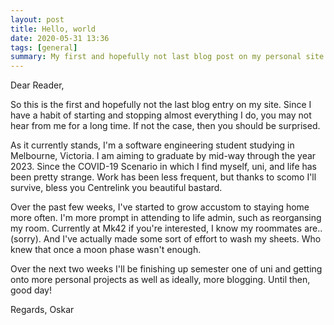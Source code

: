 ```yaml
---
layout: post
title: Hello, world
date: 2020-05-31 13:36
tags: [general]
summary: My first and hopefully not last blog post on my personal site.
---
```


Dear Reader,

So this is the first and hopefully not the last blog entry on my site. Since I have a habit of starting and stopping almost everything I do, you may not hear from me for a long time. If not the case, then you should be surprised.

As it currently stands, I'm a software engineering student studying in Melbourne, Victoria. I am aiming to graduate by mid-way through the year 2023. Since the COVID-19 Scenario in which I find myself, uni, and life has been pretty strange. Work has been less frequent, but thanks to scomo I'll survive, bless you Centrelink you beautiful bastard.

Over the past few weeks, I've started to grow accustom to staying home more often. I'm more prompt in attending to life admin, such as reorgansing my room. Currently at Mk42 if you're interested, I know my roommates are.. (sorry). And I've actually made some sort of effort to wash my sheets. Who knew that once a moon phase wasn't enough.

Over the next two weeks I'll be finishing up semester one of uni and getting onto more personal projects as well as ideally, more blogging. Until then, good day!

Regards, Oskar